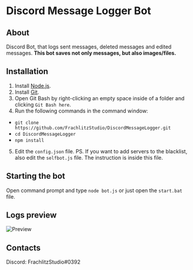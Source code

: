 # Discord Message Logger Bot

## About
Discord Bot, that logs sent messages, deleted messages and edited messages. 
**This bot saves not only messages, but also images/files.**

## Installation
1. Install [Node.js](https://nodejs.org/).
2. Install [Git](https://gitforwindows.org/).
3. Open Git Bash by right-clicking an empty space inside of a folder and clicking ```Git Bash here```.
4. Run the following commands in the command window:
  * ```git clone https://github.com/FrachlitzStudio/DiscordMessageLogger.git```
  * ```cd DiscordMessageLogger```
  * ```npm install```
5. Edit the ```config.json``` file.
PS. If you want to add servers to the blacklist, also edit the ```selfbot.js``` file. The instruction is inside this file.

## Starting the bot
Open command prompt and type ```node bot.js``` or just open the ```start.bat``` file.

## Logs preview
![Preview](https://i.imgur.com/JKTyHWI.png)

## Contacts
Discord: FrachlitzStudio#0392

